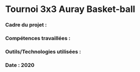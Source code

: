 # Tournoi 3x3 Auray Basket-ball 

### Cadre du projet :
### Compétences travaillées : 
### Outils/Technologies utilisées : 

### Date : 2020
